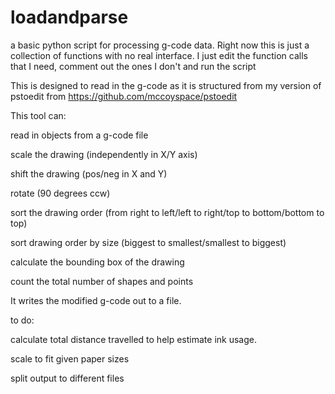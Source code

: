 # loadandparse

a basic python script for processing g-code data. 
Right now this is just a collection of functions with no real interface.
I just edit the function calls that I need, comment out the ones I don't and run the script

This is designed to read in the g-code as it is structured from my version of pstoedit
from https://github.com/mccoyspace/pstoedit

This tool can: 

read in objects from a g-code file 

scale the drawing (independently in X/Y axis)

shift the drawing (pos/neg in X and Y)

rotate (90 degrees ccw)

sort the drawing order (from right to left/left to right/top to bottom/bottom to top)

sort drawing order by size (biggest to smallest/smallest to biggest)

calculate the bounding box of the drawing

count the total number of shapes and points


It writes the modified g-code out to a file.



to do: 


calculate total distance travelled to help estimate ink usage. 

scale to fit given paper sizes

split output to different files 

